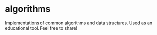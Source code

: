 # algorithms
Implementations of common algorithms and data structures. Used as an educational tool. Feel free to share!

